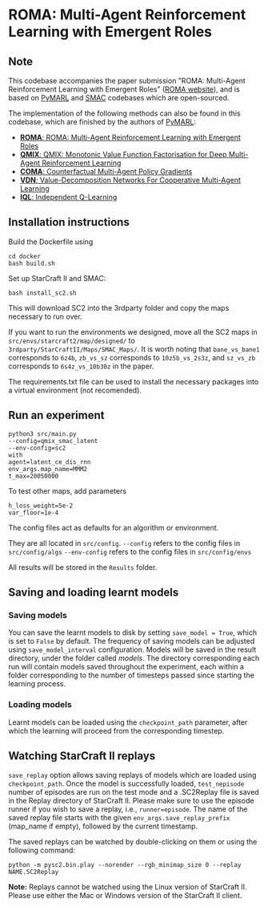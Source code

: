 
# ROMA: Multi-Agent Reinforcement Learning with Emergent Roles

## Note
 This codebase accompanies the paper submission "ROMA: Multi-Agent Reinforcement Learning with Emergent Roles" ([ROMA website](https://sites.google.com/view/romarl)), and is based on  [PyMARL](https://github.com/oxwhirl/pymarl) and [SMAC](https://github.com/oxwhirl/smac) codebases which are open-sourced.

The implementation of the following methods can also be found in this codebase, which are finished by the authors of [PyMARL](https://github.com/oxwhirl/pymarl):

- [**ROMA**: ROMA: Multi-Agent Reinforcement Learning with Emergent Roles](https://arxiv.org/abs/2003.08039)
- [**QMIX**: QMIX: Monotonic Value Function Factorisation for Deep Multi-Agent Reinforcement Learning](https://arxiv.org/abs/1803.11485)
- [**COMA**: Counterfactual Multi-Agent Policy Gradients](https://arxiv.org/abs/1705.08926)
- [**VDN**: Value-Decomposition Networks For Cooperative Multi-Agent Learning](https://arxiv.org/abs/1706.05296) 
- [**IQL**: Independent Q-Learning](https://arxiv.org/abs/1511.08779)

## Installation instructions

Build the Dockerfile using 
```shell
cd docker
bash build.sh
```

Set up StarCraft II and SMAC:
```shell
bash install_sc2.sh
```

This will download SC2 into the 3rdparty folder and copy the maps necessary to run over.

If you want to run the environments we designed, move all the SC2 maps in `src/envs/starcraft2/map/designed/` to `3rdparty/StarCraftII/Maps/SMAC_Maps/`.
It is worth noting that `bane_vs_bane1` corresponds to `6z4b`, `zb_vs_sz` corresponds to `10z5b_vs_2s3z`, and `sz_vs_zb` 
corresponds to `6s4z_vs_10b30z` in the paper. 

The requirements.txt file can be used to install the necessary packages into a virtual environment (not recomended).

## Run an experiment 

```shell
python3 src/main.py 
--config=qmix_smac_latent
--env-config=sc2
with
agent=latent_ce_dis_rnn
env_args.map_name=MMM2
t_max=20050000
```

To test other maps, add parameters

```shell
h_loss_weight=5e-2
var_floor=1e-4
```

The config files act as defaults for an algorithm or environment. 

They are all located in `src/config`.
`--config` refers to the config files in `src/config/algs`
`--env-config` refers to the config files in `src/config/envs`


All results will be stored in the `Results` folder.



## Saving and loading learnt models

### Saving models

You can save the learnt models to disk by setting `save_model = True`, which is set to `False` by default. The frequency of saving models can be adjusted using `save_model_interval` configuration. Models will be saved in the result directory, under the folder called *models*. The directory corresponding each run will contain models saved throughout the experiment, each within a folder corresponding to the number of timesteps passed since starting the learning process.

### Loading models

Learnt models can be loaded using the `checkpoint_path` parameter, after which the learning will proceed from the corresponding timestep. 

## Watching StarCraft II replays

`save_replay` option allows saving replays of models which are loaded using `checkpoint_path`. Once the model is successfully loaded, `test_nepisode` number of episodes are run on the test mode and a .SC2Replay file is saved in the Replay directory of StarCraft II. Please make sure to use the episode runner if you wish to save a replay, i.e., `runner=episode`. The name of the saved replay file starts with the given `env_args.save_replay_prefix` (map_name if empty), followed by the current timestamp. 

The saved replays can be watched by double-clicking on them or using the following command:

```shell
python -m pysc2.bin.play --norender --rgb_minimap_size 0 --replay NAME.SC2Replay
```

**Note:** Replays cannot be watched using the Linux version of StarCraft II. Please use either the Mac or Windows version of the StarCraft II client.
